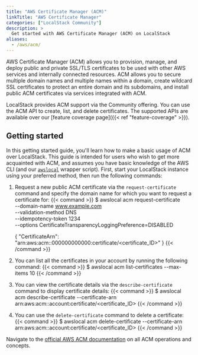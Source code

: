 ```yaml
---
title: "AWS Certificate Manager (ACM)"
linkTitle: "AWS Certificate Manager"
categories: ["LocalStack Community"]
description: >
  Get started with AWS Certificate Manager (ACM) on LocalStack
aliases:
  - /aws/acm/
---
```


AWS Certificate Manager (ACM) allows you to provision, manage, and deploy public and private SSL/TLS certificates to be used with other AWS services and internally connected resources. ACM allows you to secure multiple domain names and multiple names within a domain, create wildcard SSL certificates to protect an entire domain and its subdomains, and install public ACM certificates via services integrated with ACM.

LocalStack provides ACM support via the Community offering. You can use the ACM API to create, list, and delete certificates. The supported APIs are available over our [feature coverage page]({{< ref "feature-coverage" >}}).

## Getting started

In this getting started guide, you'll learn how to make a basic usage of ACM over LocalStack. This guide is intended for users who wish to get more acquainted with ACM, and assumes you have basic knowledge of the AWS CLI (and our [`awslocal`](https://github.com/localstack/awscli-local) wrapper script). First, start your LocalStack instance using your preferred method, then run the following commands:

1. Request a new public ACM certificate via the `request-certificate` command and specify the domain name for which you want to request a certificate for:
   {{< command >}}
   $ awslocal acm request-certificate \
        --domain-name www.example.com \
        --validation-method DNS \
        --idempotency-token 1234 \
        --options CertificateTransparencyLoggingPreference=DISABLED

    {
    "CertificateArn": "arn:aws:acm:<region>:000000000000:certificate/<certificate_ID>"
    }
   {{< /command >}}

2. You can list all the certificates in your account by running the following command:
   {{< command >}}
   $ awslocal acm list-certificates --max-items 10
   {{< /command >}}

3. You can view the certificate details via the `describe-certificate` command to display certificate details:
   {{< command >}}
   $ awslocal acm describe-certificate --certificate-arn arn:aws:acm:<region>:account:certificate/<certificate_ID>
   {{< /command >}}

4. You can use the `delete-certificate` command to delete a certificate:
   {{< command >}}
   $ awslocal acm delete-certificate --certificate-arn arn:aws:acm:<region>:account:certificate/<certificate_ID>
   {{< /command >}}

Navigate to the [official AWS ACM documentation](https://docs.aws.amazon.com/acm/latest/userguide/acm-overview.html) on all ACM operations and concepts.
